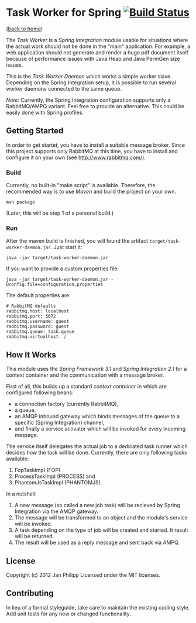 # Task Worker for Spring [![Build Status](https://secure.travis-ci.org/knalli/task-worker.png?branch=master)](http://travis-ci.org/knalli/task-worker)

([back to home](../))

The *Task Worker* is a _Spring Integration_ module usable for situations where the actual work should not be done in the "main" application.
For example, a web application should not generate and render a huge pdf document itself because of performance issues with Java Heap and Java PermGen size issues.

This is the *Task Worker Daemon* which works a simple worker slave. Depending on the Spring Integration setup, it is possible to run several worker daemons connected to the same queue.

*Note:* Currently, the Spring Integration configuration supports only a RabbitMQ/AMPQ variant. Feel free to provide an alternative. This could be easily done with Spring profiles.

## Getting Started
In order to get startet, you have to install a suitable message broker. Since this project supports only RabbitMQ at this time, you have to install and configure it on your own (see http://www.rabbitmq.com/).

### Build
Currently, no built-in "make script" is available. Therefore, the recommended way is to use _Maven_ and build the project on your own.

```
mvn package
```
(Later, this will be step 1 of a personal build.)

### Run
After the maven build is finished, you will found the artifact `target/task-worker-daemon.jar`.
Just start it:
```
java -jar target/task-worker-daemon.jar
```

If you want to provide a custom properties file:
```
java -jar target/task-worker-daemon.jar -Dconfig.file=configuration.properties
```

The default properties are:
```properties
# RabbitMQ defaults
rabbitmq.host: localhost
rabbitmq.port: 5672
rabbitmq.username: guest
rabbitmq.password: guest
rabbitmq.queue: task.queue
rabbitmq.virtualhost: /
```

## How It Works
This module uses the _Spring Framework 3.1_ and _Spring Integration 2.1_ for a context container and the communication with a message broker.

First of all, this builds up a standard _context container_ in which are configured following beans:
* a connection factory (currently RabbitMQ),
* a queue,
* an AMQP inbound gateway which binds messages of the queue to a specific (Spring Integration) channel,
* and finally a service activator which will be invoked for every incoming message.

The service itself delegates the actual job to a dedicated task runner which decides _how_ the task will be done.
Currently, there are only following tasks available:
1. FopTaskImpl (FOP)
2. ProcessTaskImpl (PROCESS) and
3. PhantomJsTaskImpl (PHANTOMJS).

In a nutshell:
1. A new message (so called a new job task) will be recieved by Spring Integration via the AMQP gateway.
2. The message will be transformed to an object and the module's service will be invoked.
3. A task depending on the type of job will be created and started. It result will be returned.
4. The result will be used as a reply message and sent back via AMPQ.

## License
Copyright (c) 2012 Jan Philipp
Licensed under the MIT licenses.

## Contributing
In lieu of a formal styleguide, take care to maintain the existing coding style. Add unit tests for any new or changed functionality.